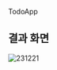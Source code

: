TodoApp

## 결과 화면
![231221](https://github.com/kimsudang/TodoApp-pre/assets/143993211/60eed511-0fae-4ec1-a5aa-72e517750ec9)
